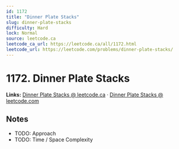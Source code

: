 ```yaml
--- 
id: 1172
title: "Dinner Plate Stacks"
slug: dinner-plate-stacks
difficulty: Hard
lock: Normal
source: leetcode.ca
leetcode_ca_url: https://leetcode.ca/all/1172.html
leetcode_url: https://leetcode.com/problems/dinner-plate-stacks/
---
```


# 1172. Dinner Plate Stacks

**Links:** [Dinner Plate Stacks @ leetcode.ca](https://leetcode.ca/all/1172.html) · [Dinner Plate Stacks @ leetcode.com](https://leetcode.com/problems/dinner-plate-stacks/)

## Notes
- TODO: Approach
- TODO: Time / Space Complexity
